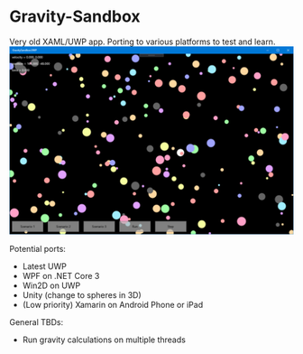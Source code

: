 # Gravity-Sandbox
Very old XAML/UWP app. Porting to various platforms to test and learn.
![Screenshot of UWP app](Images/UWP-Screenshot.png)

Potential ports:
* Latest UWP
* WPF on .NET Core 3
* Win2D on UWP
* Unity (change to spheres in 3D)
* (Low priority) Xamarin on Android Phone or iPad

General TBDs:
* Run gravity calculations on multiple threads
